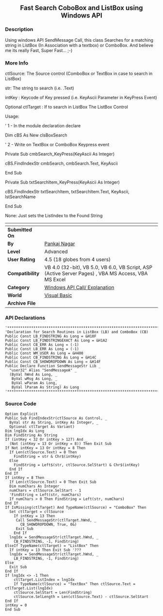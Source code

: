 ﻿<div align="center">

## Fast Search CoboBox and ListBox using Windows API


</div>

### Description

Using windows API SendMessage Call, this class Searches for a matching string in ListBox (In Association with a textbox) or ComboBox. And believe me its really Fast, Super Fast... ;-)
 
### More Info
 
ctlSource: The Source control (ComboBox or TextBox in case to search in ListBox)

str: The string to search (i.e. <ctlSource>.Text)

intKey : Keycode of Key pressed (i.e. KeyAscii Parameter in KeyPress Event)

Optional ctlTarget : If to search in ListBox The ListBox Control

Usage:

' 1 - In the module declaration declare

Dim cBS As New clsBoxSearch

' 2 - Write on TextBox or ComboBox Keypress event

Private Sub cmbSearch_KeyPress(KeyAscii As Integer)

cBS.FindIndexStr cmbSearch, cmbSearch.Text, KeyAscii

End Sub

Private Sub txtSearchItem_KeyPress(KeyAscii As Integer)

cBS.FindIndexStr txtSearchItem, txtSearchItem.Text, KeyAscii, lstSearchName

End Sub

None: Just sets the ListIndex to the Found String


<span>             |<span>
---                |---
**Submitted On**   |
**By**             |[Pankaj Nagar](https://github.com/Planet-Source-Code/PSCIndex/blob/master/ByAuthor/pankaj-nagar.md)
**Level**          |Advanced
**User Rating**    |4.5 (18 globes from 4 users)
**Compatibility**  |VB 4\.0 \(32\-bit\), VB 5\.0, VB 6\.0, VB Script, ASP \(Active Server Pages\) , VBA MS Access, VBA MS Excel
**Category**       |[Windows API Call/ Explanation](https://github.com/Planet-Source-Code/PSCIndex/blob/master/ByCategory/windows-api-call-explanation__1-39.md)
**World**          |[Visual Basic](https://github.com/Planet-Source-Code/PSCIndex/blob/master/ByWorld/visual-basic.md)
**Archive File**   |[](https://github.com/Planet-Source-Code/pankaj-nagar-fast-search-cobobox-and-listbox-using-windows-api__1-24966/archive/master.zip)

### API Declarations

```
'**********************************************************************
'Declaration for Search Routines in ListBox (LB) and ComboBox (CB)
Public Const LB_FINDSTRING As Long = &H18F
Public Const LB_FINDSTRINGEXACT As Long = &H1A2
Public Const CB_ERR As Long = (-1)
Public Const LB_ERR As Long = (-1)
Public Const WM_USER As Long = &H400
Public Const CB_FINDSTRING As Long = &H14C
Public Const CB_SHOWDROPDOWN As Long = &H14F
Public Declare Function SendMessageStr Lib _
  "user32" Alias "SendMessageA" _
  (ByVal hWnd As Long, _
   ByVal wMsg As Long, _
   ByVal wParam As Long, _
   ByVal lParam As String) As Long
'***********************************************************************
```


### Source Code

```
Option Explicit
Public Sub FindIndexStr(ctlSource As Control, _
  ByVal str As String, intKey As Integer, _
  Optional ctlTarget As Variant)
Dim lngIdx As Long
Dim FindString As String
If (intKey < 32 Or intKey > 127) And _
  (Not (intKey = 13 Or intKey = 8)) Then Exit Sub
If Not intKey = 13 Or intKey = 8 Then
  If Len(ctlSource.Text) = 0 Then
    FindString = str & Chr$(intKey)
  Else
    FindString = Left$(str, ctlSource.SelStart) & Chr$(intKey)
  End If
End If
If intKey = 8 Then
  If Len(ctlSource.Text) = 0 Then Exit Sub
  Dim numChars As Integer
  numChars = ctlSource.SelStart - 1
  'FindString = Left(str, numChars)
  If numChars > 0 Then FindString = Left(str, numChars)
End If
If IsMissing(ctlTarget) And TypeName(ctlSource) = "ComboBox" Then
  Set ctlTarget = ctlSource
    If intKey = 13 Then
     Call SendMessageStr(ctlTarget.hWnd, _
       CB_SHOWDROPDOWN, True, 0&)
     Exit Sub
    End If
  lngIdx = SendMessageStr(ctlTarget.hWnd, _
    CB_FINDSTRING, -1, FindString)
ElseIf TypeName(ctlTarget) = "ListBox" Then
  If intKey = 13 Then Exit Sub '???
  lngIdx = SendMessageStr(ctlTarget.hWnd, _
    LB_FINDSTRING, -1, FindString)
Else
  Exit Sub
End If
If lngIdx <> -1 Then
    ctlTarget.ListIndex = lngIdx
    If TypeName(ctlSource) = "TextBox" Then ctlSource.Text = ctlTarget.List(lngIdx)
    ctlSource.SelStart = Len(FindString)
    ctlSource.SelLength = Len(ctlSource.Text) - ctlSource.SelStart
End If
intKey = 0
End Sub
```

